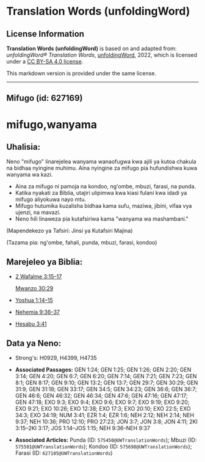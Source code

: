 # Translation Words (unfoldingWord)

## License Information

**Translation Words (unfoldingWord)** is based on and adapted from: _unfoldingWord® Translation Words_, [unfoldingWord](https://unfoldingword.org/utw), 2022, which is licensed under a [CC BY-SA 4.0 license](https://creativecommons.org/licenses/by-sa/4.0/legalcode.en).

This markdown version is provided under the same license.



--------------------------------

## Mifugo (id: 627169)

mifugo,wanyama
==============

Uhalisia:
---------

Neno "mifugo" linarejelea wanyama wanaofugwa kwa ajili ya kutoa chakula na bidhaa nyingine muhimu. Aina nyingine za mifugo pia hufundishwa kuwa wanyama wa kazi.

* Aina za mifugo ni pamoja na kondoo, ng'ombe, mbuzi, farasi, na punda.
* Katika nyakati za Biblia, utajiri ulipimwa kwa kiasi fulani kwa idadi ya mifugo aliyokuwa nayo mtu.
* Mifugo hutumika kuzalisha bidhaa kama sufu, maziwa, jibini, vifaa vya ujenzi, na mavazi.
* Neno hili linaweza pia kutafsiriwa kama "wanyama wa mashambani."

(Mapendekezo ya Tafsiri: Jinsi ya Kutafsiri Majina)

(Tazama pia: ng'ombe, fahali, punda, mbuzi, farasi, kondoo)

Marejeleo ya Biblia:
--------------------

* [2 Wafalme 3:15–17](https://ref.ly/2Kgs3:15-2Kgs3:17)

    [Mwanzo 30:29](https://ref.ly/Gen30:29)

* [Yoshua 1:14–15](https://ref.ly/Josh1:14-Josh1:15)
* [Nehemia 9:36–37](https://ref.ly/Neh9:36-Neh9:37)
* [Hesabu 3:41](https://ref.ly/Num3:41)

Data ya Neno:
-------------

* Strong's: H0929, H4399, H4735

* **Associated Passages:** GEN 1:24; GEN 1:25; GEN 1:26; GEN 2:20; GEN 3:14; GEN 4:20; GEN 6:7; GEN 6:20; GEN 7:14; GEN 7:21; GEN 7:23; GEN 8:1; GEN 8:17; GEN 9:10; GEN 13:2; GEN 13:7; GEN 29:7; GEN 30:29; GEN 31:9; GEN 31:18; GEN 33:17; GEN 34:5; GEN 34:23; GEN 36:6; GEN 36:7; GEN 46:6; GEN 46:32; GEN 46:34; GEN 47:6; GEN 47:16; GEN 47:17; GEN 47:18; EXO 9:3; EXO 9:4; EXO 9:6; EXO 9:7; EXO 9:19; EXO 9:20; EXO 9:21; EXO 10:26; EXO 12:38; EXO 17:3; EXO 20:10; EXO 22:5; EXO 34:3; EXO 34:19; NUM 3:41; EZR 1:4; EZR 1:6; NEH 2:12; NEH 2:14; NEH 9:37; NEH 10:36; PRO 12:10; PRO 27:23; JON 3:7; JON 3:8; JON 4:11; 2KI 3:15–2KI 3:17; JOS 1:14–JOS 1:15; NEH 9:36–NEH 9:37
* **Associated Articles:** Punda (ID: `575450@UWTranslationWords`); Mbuzi (ID: `575501@UWTranslationWords`); Kondoo (ID: `575698@UWTranslationWords`); Farasi (ID: `627105@UWTranslationWords`)

